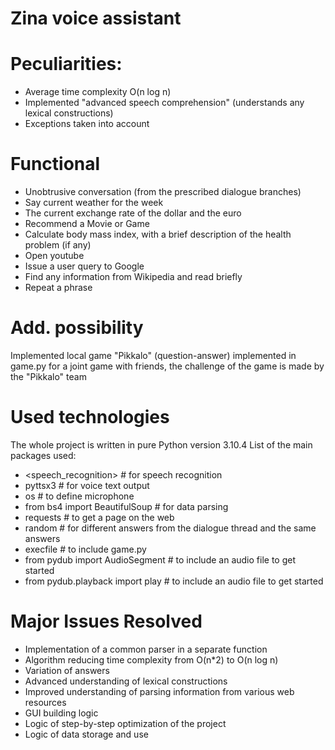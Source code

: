 # Zina voice assistant
# Peculiarities:
- Average time complexity O(n log n)
- Implemented "advanced speech comprehension" (understands any lexical constructions)
- Exceptions taken into account
# Functional 
- Unobtrusive conversation (from the prescribed dialogue branches)
- Say current weather for the week
- The current exchange rate of the dollar and the euro
- Recommend a Movie or Game
- Calculate body mass index, with a brief description of the health problem (if any)
- Open youtube
- Issue a user query to Google
- Find any information from Wikipedia and read briefly
- Repeat a phrase
# Add. possibility
Implemented local game "Pikkalo" (question-answer) implemented in game.py
for a joint game with friends, the challenge of the game is made by the "Pikkalo" team
# Used technologies
The whole project is written in pure Python version 3.10.4
List of the main packages used:
- <speech_recognition> # for speech recognition
- pyttsx3 # for voice text output
- os # to define microphone
- from bs4 import BeautifulSoup # for data parsing
- requests # to get a page on the web
- random # for different answers from the dialogue thread and the same answers
- execfile # to include game.py
- from pydub import AudioSegment # to include an audio file to get started
- from pydub.playback import play # to include an audio file to get started
# Major Issues Resolved
- Implementation of a common parser in a separate function
- Algorithm reducing time complexity from O(n*2) to O(n log n)
- Variation of answers
- Advanced understanding of lexical constructions
- Improved understanding of parsing information from various web resources
- GUI building logic
- Logic of step-by-step optimization of the project
- Logic of data storage and use
